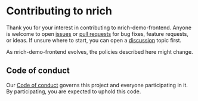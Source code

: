 # Contributing to nrich

Thank you for your interest in contributing to nrich-demo-frontend. Anyone is welcome to open [issues](https://github.com/croz-ltd/nrich-demo-frontend/issues) or
[pull requests](https://github.com/croz-ltd/nrich-demo-frontend/pulls) for bug fixes, feature requests, or ideas. If unsure where to start, you can open a
[discussion](https://github.com/croz-ltd/nrich-demo-frontend/discussions) topic first.

As nrich-demo-frontend evolves, the policies described here might change.

## Code of conduct

Our [Code of conduct](./CODE_OF_CONDUCT.md) governs this project and everyone participating in it. By participating, you are expected to uphold this code.
